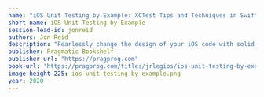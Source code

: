 ```yaml
---
name: "iOS Unit Testing by Example: XCTest Tips and Techniques in Swift"
short-name: iOS Unit Testing by Example
session-lead-id: jonreid
authors: Jon Reid
description: "Fearlessly change the design of your iOS code with solid unit tests. Learn the tricks and techniques of testing all iOS code, especially view controllers, which are critical to iOS apps."
publisher: Pragmatic Bookshelf
publisher-url: "https://pragprog.com"
book-url: "https://pragprog.com/titles/jrlegios/ios-unit-testing-by-example/"
image-height-225: ios-unit-testing-by-example.png
year: 2020
---
```

